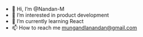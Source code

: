 - 👋 Hi, I’m @Nandan-M
- 👀 I’m interested in product development
- 🌱 I’m currently learning React
- 📫 How to reach me mungandlanandan@gmail.com

<!---
Nandan-M/Nandan-M is a ✨ special ✨ repository because its `README.md` (this file) appears on your GitHub profile.
You can click the Preview link to take a look at your changes.
--->
